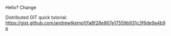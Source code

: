 Hello? Change

Distributed GIT quick tutorial:
https://gist.github.com/andrewtkemp1/fa8f28e867e17559b931c3f6de9a4b9e